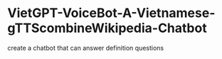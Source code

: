 # VietGPT-VoiceBot-A-Vietnamese-gTTScombineWikipedia-Chatbot
create a chatbot that can answer definition questions
